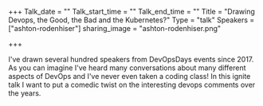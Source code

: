 +++
Talk_date = ""
Talk_start_time = ""
Talk_end_time = ""
Title = "Drawing Devops, the Good, the Bad and the Kubernetes?"
Type = "talk"
Speakers = ["ashton-rodenhiser"]
sharing_image = "ashton-rodenhiser.png"

+++

I've drawn several hundred speakers from DevOpsDays events since 2017. As you can imagine I've heard many conversations about many different aspects of DevOps and I've never even taken a coding class! In this ignite talk I want to put a comedic twist on the interesting devops comments over the years.
